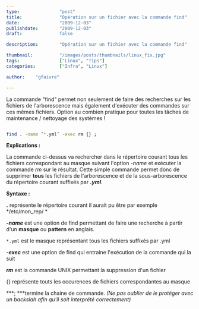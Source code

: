 ```yaml
---
type:               "post"
title:              "Opération sur un fichier avec la commande find"
date:               "2009-12-03"
publishdate:        "2009-12-03"
draft:              false

description:        "Opération sur un fichier avec la commande find"

thumbnail:          "/images/posts/thumbnails/linux_fix.jpg"
tags:               ["Linux", "Tips"]
categories:         ["Infra", "Linux"]

author:    "gfaivre"

---
```


La commande "find" permet non seulement de faire des recherches sur les fichiers de l'arborescence mais également d'exécuter des commandes sur ces mêmes fichiers. Option au combien pratique pour toutes les tâches de maintenance / nettoyage des systèmes !

```bash

find . -name ’*.yml’ -exec rm {} ;
```

**Explications :**

La commande ci-dessus va rechercher dans le répertoire courant tous les fichiers correspondant au masque suivant l'option *-name* et exécuter la commande *rm* sur le résultat. Cette simple commande permet donc de supprimer **tous** les fichiers de l'arborescence et de la sous-arborescence du répertoire courant suffixés par ***.yml***.

**Syntaxe :**

**.** représente le répertoire courant il aurait pu être par exemple */etc/mon_rep/ *

***-name*** est une option de find permettant de faire une recherche à partir d'un **masque** ou **pattern** en anglais.

`*.yml` est le masque représentant tous les fichiers suffixés par .yml

***-exec*** est une option de find qui entraine l'exécution de la commande qui la suit

***rm*** est la commande UNIX permettant la suppression d'un fichier

{} représente touts les occurences de fichiers correspondantes au masque

***; ***termine la chaine de commande. *(Ne pas oublier de le protéger avec un backslah afin qu'il soit interprété correctement)*
